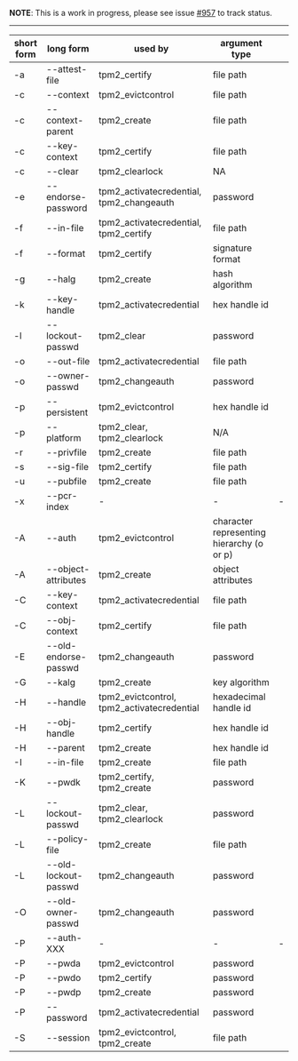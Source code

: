 **NOTE**: This is a work in progress, please see issue [#957](https://github.com/tpm2-software/tpm2-tools/issues/957) to track status.

***
| short form | long form | used by | argument type | |
|------------|-----------|---------|---------------|-|
| -a | --attest-file | tpm2_certify | file path | |
| -c | --context | tpm2_evictcontrol | file path | |
| -c | --context-parent | tpm2_create | file path | |
| -c | --key-context | tpm2_certify | file path | |
| -c | --clear | tpm2_clearlock | NA | |
| -e | --endorse-password | tpm2_activatecredential, tpm2_changeauth | password | |
| -f | --in-file | tpm2_activatecredential, tpm2_certify | file path | |
| -f | --format | tpm2_certify | signature format | |
| -g | --halg | tpm2_create | hash algorithm | |
| -k | --key-handle | tpm2_activatecredential | hex handle id | |
| -l | --lockout-passwd | tpm2_clear | password | |
| -o | --out-file | tpm2_activatecredential |  file path | |
| -o | --owner-passwd | tpm2_changeauth | password | |
| -p | --persistent | tpm2_evictcontrol | hex handle id | |
| -p | --platform | tpm2_clear, tpm2_clearlock | N/A | |
| -r | --privfile | tpm2_create | file path | |
| -s | --sig-file | tpm2_certify | file path | |
| -u | --pubfile | tpm2_create | file path | |
| -x | --pcr-index | - | - | - | ☺ |
| -A | --auth | tpm2_evictcontrol | character representing hierarchy (o or p) | |
| -A | --object-attributes | tpm2_create | object attributes | |
| -C | --key-context | tpm2_activatecredential | file path | |
| -C | --obj-context | tpm2_certify | file path | |
| -E | --old-endorse-passwd | tpm2_changeauth | password | |
| -G | --kalg | tpm2_create | key algorithm | |
| -H | --handle | tpm2_evictcontrol, tpm2_activatecredential | hexadecimal handle id | |
| -H | --obj-handle | tpm2_certify | hex handle id | |
| -H | --parent | tpm2_create | hex handle id | |
| -I | --in-file | tpm2_create | file path | |
| -K | --pwdk | tpm2_certify, tpm2_create | password | |
| -L | --lockout-passwd | tpm2_clear, tpm2_clearlock | password | |
| -L | --policy-file | tpm2_create | file path | |
| -L | --old-lockout-passwd | tpm2_changeauth | password | |
| -O | --old-owner-passwd | tpm2_changeauth | password | |
| -P | --auth-XXX | - | - | - | ☺ |
| -P | --pwda | tpm2_evictcontrol | password | |
| -P | --pwdo | tpm2_certify | password | |
| -P | --pwdp | tpm2_create | password | |
| -P | --password | tpm2_activatecredential | password | |
| -S | --session | tpm2_evictcontrol, tpm2_create | file path | |
